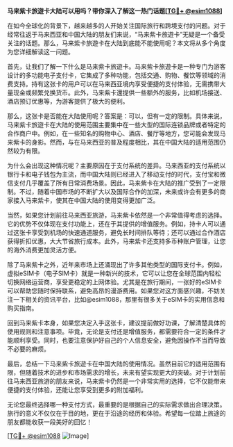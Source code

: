 **马来紫卡旅遊卡大陆可以用吗？带你深入了解这一热门话题[[TG💪+ @esim1088](https://t.me/s/esim1088)]**

在如今全球化的背景下，越来越多的人开始关注国际旅行和跨境支付的问题。对于经常往返于马来西亚和中国大陆的朋友们来说，“马来紫卡旅遊卡”无疑是一个备受关注的话题。那么，马来紫卡旅遊卡在大陆到底能不能使用呢？本文将从多个角度为您详细解读这一问题。

首先，让我们了解一下什么是马来紫卡旅遊卡。马来紫卡旅遊卡是一种专门为游客设计的多功能电子支付卡，它集成了多种功能，包括交通、购物、餐饮等领域的消费支持。持有这张卡的用户可以在马来西亚境内享受便捷的支付体验，无需携带大量现金或频繁兑换货币。此外，马来紫卡還提供一些额外的服务，比如机场接送、酒店预订优惠等，为游客提供了极大的便利。

那么，这张卡是否能在大陆使用呢？答案是：可以，但有一定的限制。具体来说，马来紫卡旅遊卡在大陆的使用范围主要集中在一些大型的国际连锁品牌或者特定的合作商户中。例如，在一些知名的购物中心、酒店、餐厅等地方，您可能会发现马来紫卡的身影。然而，与在马来西亚的普及程度相比，其在中国大陆的适用范围仍然较为有限。

为什么会出现这种情况呢？主要原因在于支付系统的差异。马来西亚的支付系统以银行卡和电子钱包为主流，而中国大陆则已经进入了移动支付的时代，支付宝和微信支付几乎覆盖了所有日常消费场景。因此，马来紫卡在大陆的推广受到了一定限制。不过，随着中国市场的不断扩大以及国际合作的加深，未来或许会有更多的商家接入马来紫卡，使其在中国大陆的使用变得更加广泛。

当然，如果您计划前往马来西亚旅游，马来紫卡依然是一个非常值得考虑的选择。它的优势不仅体现在支付功能上，还在于其提供的增值服务。例如，持卡人可以通过这张卡享受到机场的快速通道服务，避免长时间排队等待；还可以通过合作酒店获得折扣优惠，大大节省旅行成本。此外，马来紫卡还支持多币种账户管理，让您的海外消费更加灵活方便。

除了马来紫卡之外，近年来市场上还涌现出了许多其他类型的国际支付卡。例如，虚拟eSIM卡（电子SIM卡）就是一种新兴的技术，它可以让您在全球范围内轻松切换网络运营商，享受更稳定的上网体验。尤其是在旅行期间，一张好的eSIM卡可以帮助您随时保持联系，避免高昂的漫游费用。如果您对这方面感兴趣，不妨关注一下相关的资讯平台，比如@esim1088，那里有很多关于eSIM卡的实用信息和购买指南。

回到马来紫卡本身，如果您决定入手这张卡，建议提前做好功课，了解清楚具体的使用规则和注意事项。毕竟，无论是支付还是增值服务，都需要符合一定的条件才能顺利享受。同时，也要注意保护好自己的个人信息安全，避免因操作不当而导致不必要的麻烦。

最后，总结一下马来紫卡旅遊卡在中国大陆的使用情况。虽然目前它的适用范围有限，但随着技术的进步和市场需求的增长，未来有望实现更大的突破。对于计划前往马来西亚旅游的朋友来说，马来紫卡仍然是一个非常实用的选择，它不仅能带来便捷的支付体验，还能让您享受到更多的附加福利。

无论您最终选择哪一种支付方式，最重要的是根据自己的实际需求做出合理决策。旅行的意义不仅仅在于目的地，更在于沿途的经历和体验。希望每一位踏上旅途的朋友都能收获一段美好的回忆！

[[TG💪+ @esim1088](https://t.me/s/esim1088) ![Image](https://i.postimg.cc/4NQfJmqS/Snipaste-2025-05-13-00-14-12.png)]